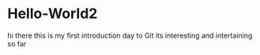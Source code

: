 # Hello-World2
hi there this is my first introduction day to Git
its interesting and intertaining so far
